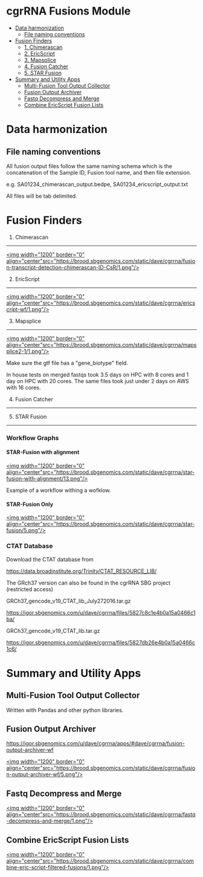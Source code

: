 cgrRNA Fusions Module
================

-   [Data harmonization](#data-harmonization)
    -   [File naming conventions](#file-naming-conventions)
-   [Fusion Finders](#fusion-finders)
    -   [1. Chimerascan](#chimerascan)
    -   [2. EricScript](#ericscript)
    -   [3. Mapsplice](#mapsplice)
    -   [4. Fusion Catcher](#fusion-catcher)
    -   [5. STAR Fusion](#star-fusion)
-   [Summary and Utility Apps](#summary-and-utility-apps)
    -   [Multi-Fusion Tool Output Collector](#multi-fusion-tool-output-collector)
    -   [Fusion Output Archiver](#fusion-output-archiver)
    -   [Fastq Decompress and Merge](#fastq-decompress-and-merge)
    -   [Combine EricScript Fusion Lists](#combine-ericscript-fusion-lists)

Data harmonization
==================

File naming conventions
-----------------------

All fusion output files follow the same naming schema which is the concatenation of the Sample ID, Fusion tool name, and then file extension.

e.g. SA01234\_chimerascan\_output.bedpe, SA01234\_ericscript\_output.txt

All files will be tab delimited.

Fusion Finders
==============

1. Chimerascan
--------------

<a href="https://brood.sbgenomics.com/static/dave/cgrrna/fusion-transcript-detection-chimerascan-ID-CsR/1.png" target="_blank"> <img width="1200" border="0" align="center"src="https://brood.sbgenomics.com/static/dave/cgrrna/fusion-transcript-detection-chimerascan-ID-CsR/1.png"/> </a>

2. EricScript
-------------

<a href="https://brood.sbgenomics.com/static/dave/cgrrna/ericscript-wf/1.png" target="_blank"> <img width="1200" border="0" align="center"src="https://brood.sbgenomics.com/static/dave/cgrrna/ericscript-wf/1.png"/> </a>

3. Mapsplice
------------

<a href="https://brood.sbgenomics.com/static/dave/cgrrna/mapsplice2-1/1.png" target="_blank"> <img width="1200" border="0" align="center"src="https://brood.sbgenomics.com/static/dave/cgrrna/mapsplice2-1/1.png"/> </a>

Make sure the gtf file has a "gene\_biotype" field.

In house tests on merged fastqs took 3.5 days on HPC with 8 cores and 1 day on HPC with 20 cores. The same files took just under 2 days on AWS with 16 cores.

4. Fusion Catcher
-----------------

5. STAR Fusion
--------------

### Workflow Graphs

#### STAR-Fusion with alignment

<a href="https://brood.sbgenomics.com/static/dave/cgrrna/star-fusion-with-alignment/13.png" target="_blank"> <img width="1200" border="0" align="center"src="https://brood.sbgenomics.com/static/dave/cgrrna/star-fusion-with-alignment/13.png"/> </a>

Example of a workflow withing a wofklow.

#### STAR-Fusion Only

<a href="https://brood.sbgenomics.com/static/dave/cgrrna/star-fusion/5.png" target="_blank"> <img width="1200" border="0" align="center"src="https://brood.sbgenomics.com/static/dave/cgrrna/star-fusion/5.png"/> </a>

### CTAT Database

Download the CTAT database from

<https://data.broadinstitute.org/Trinity/CTAT_RESOURCE_LIB/>

The GRch37 version can also be found in the cgrRNA SBG project (restricted access)

GRCh37\_gencode\_v19\_CTAT\_lib\_July272016.tar.gz

<https://igor.sbgenomics.com/u/dave/cgrrna/files/5827c8c1e4b0a15a0466c1ba/>

GRCh37\_gencode\_v19\_CTAT\_lib.tar.gz

<https://igor.sbgenomics.com/u/dave/cgrrna/files/5827db26e4b0a15a0466c1c6/>

Summary and Utility Apps
========================

Multi-Fusion Tool Output Collector
----------------------------------

Written with Pandas and other python libraries.

Fusion Output Archiver
----------------------

<https://igor.sbgenomics.com/u/dave/cgrrna/apps/#dave/cgrrna/fusion-output-archiver-wf>

<a href="https://brood.sbgenomics.com/static/dave/cgrrna/fusion-output-archiver-wf/5.png" target="_blank"> <img width="1200" border="0" align="center"src="https://brood.sbgenomics.com/static/dave/cgrrna/fusion-output-archiver-wf/5.png"/> </a>

Fastq Decompress and Merge
--------------------------

<a href="https://brood.sbgenomics.com/static/dave/cgrrna/fastq-decompress-and-merge/1.png" target="_blank"> <img width="1200" border="0" align="center"src="https://brood.sbgenomics.com/static/dave/cgrrna/fastq-decompress-and-merge/1.png"/> </a>

Combine EricScript Fusion Lists
-------------------------------

<a href="https://brood.sbgenomics.com/static/dave/cgrrna/combine-eric-script-filtered-fusions/1.png" target="_blank"> <img width="1200" border="0" align="center"src="https://brood.sbgenomics.com/static/dave/cgrrna/combine-eric-script-filtered-fusions/1.png"/> </a>

